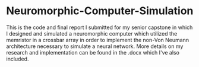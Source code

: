 # Neuromorphic-Computer-Simulation
This is the code and final report I submitted for my senior capstone in which I designed and simulated a neuromorphic computer which
utilized the memristor in a crossbar array in order to implement the non-Von Neumann architecture necessary to simulate a neural network.
More details on my research and implementation can be found in the .docx which I've also included.
